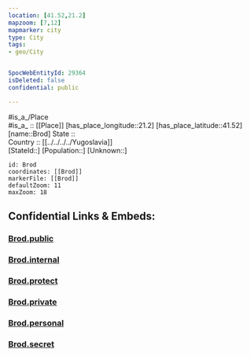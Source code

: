 ```yaml
---
location: [41.52,21.2] 
mapzoom: [7,12] 
mapmarker: city 
type: City
tags:
- geo/City


SpocWebEntityId: 29364
isDeleted: false
confidential: public

---
```

#is_a_/Place  
#is_a_ :: [[Place]] 
[has_place_longitude::21.2] 
[has_place_latitude::41.52] 
[name::Brod] 
State ::  
Country :: [[../../../../Yugoslavia]]  
[StateId::] 
[Population::] 
[Unknown::] 


```leaflet
id: Brod
coordinates: [[Brod]] 
markerFile: [[Brod]] 
defaultZoom: 11 
maxZoom: 18
```


## Confidential Links & Embeds: 

### [Brod.public](/_public/\Earth\Continent\Europe\Europe~South\Macedonia~North\Municipalities~Macedonia\Brod\CityBrod.public.md) 

### [Brod.internal](/_internal/\Earth\Continent\Europe\Europe~South\Macedonia~North\Municipalities~Macedonia\Brod\CityBrod.internal.md) 

### [Brod.protect](/_protect/\Earth\Continent\Europe\Europe~South\Macedonia~North\Municipalities~Macedonia\Brod\CityBrod.protect.md) 

### [Brod.private](/_private/\Earth\Continent\Europe\Europe~South\Macedonia~North\Municipalities~Macedonia\Brod\CityBrod.private.md) 

### [Brod.personal](/_personal/\Earth\Continent\Europe\Europe~South\Macedonia~North\Municipalities~Macedonia\Brod\CityBrod.personal.md) 

### [Brod.secret](/_secret/\Earth\Continent\Europe\Europe~South\Macedonia~North\Municipalities~Macedonia\Brod\CityBrod.secret.md)

